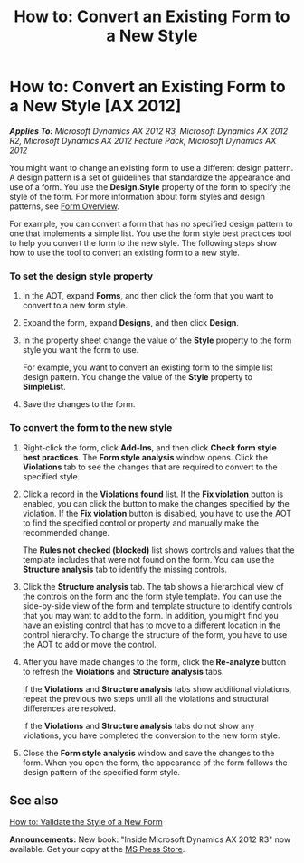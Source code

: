 ﻿---
title: 'How to: Convert an Existing Form to a New Style'
TOCTitle: 'How to: Convert an Existing Form to a New Style'
ms:assetid: 5fcab32f-f50b-4aca-a419-11095b5e1ac5
ms:mtpsurl: https://msdn.microsoft.com/en-us/library/Hh397317(v=AX.60)
ms:contentKeyID: 36929808
ms.date: 05/18/2015
mtps_version: v=AX.60
---

# How to: Convert an Existing Form to a New Style [AX 2012]


_**Applies To:** Microsoft Dynamics AX 2012 R3, Microsoft Dynamics AX 2012 R2, Microsoft Dynamics AX 2012 Feature Pack, Microsoft Dynamics AX 2012_

You might want to change an existing form to use a different design pattern. A design pattern is a set of guidelines that standardize the appearance and use of a form. You use the **Design.Style** property of the form to specify the style of the form. For more information about form styles and design patterns, see [Form Overview](form-overview.md).

For example, you can convert a form that has no specified design pattern to one that implements a simple list. You use the form style best practices tool to help you convert the form to the new style. The following steps show how to use the tool to convert an existing form to a new style.

### To set the design style property

1.  In the AOT, expand **Forms**, and then click the form that you want to convert to a new form style.

2.  Expand the form, expand **Designs**, and then click **Design**.

3.  In the property sheet change the value of the **Style** property to the form style you want the form to use.
    
    For example, you want to convert an existing form to the simple list design pattern. You change the value of the **Style** property to **SimpleList**.

4.  Save the changes to the form.

### To convert the form to the new style

1.  Right-click the form, click **Add-Ins**, and then click **Check form style best practices**. The **Form style analysis** window opens. Click the **Violations** tab to see the changes that are required to convert to the specified style.

2.  Click a record in the **Violations found** list. If the **Fix violation** button is enabled, you can click the button to make the changes specified by the violation. If the **Fix violation** button is disabled, you have to use the AOT to find the specified control or property and manually make the recommended change.
    
    The **Rules not checked (blocked)** list shows controls and values that the template includes that were not found on the form. You can use the **Structure analysis** tab to identify the missing controls.

3.  Click the **Structure analysis** tab. The tab shows a hierarchical view of the controls on the form and the form style template. You can use the side-by-side view of the form and template structure to identify controls that you may want to add to the form. In addition, you might find you have an existing control that has to move to a different location in the control hierarchy. To change the structure of the form, you have to use the AOT to add or move the control.

4.  After you have made changes to the form, click the **Re-analyze** button to refresh the **Violations** and **Structure analysis** tabs.
    
    If the **Violations** and **Structure analysis** tabs show additional violations, repeat the previous two steps until all the violations and structural differences are resolved.
    
    If the **Violations** and **Structure analysis** tabs do not show any violations, you have completed the conversion to the new form style.

5.  Close the **Form style analysis** window and save the changes to the form. When you open the form, the appearance of the form follows the design pattern of the specified form style.

## See also

[How to: Validate the Style of a New Form](how-to-validate-the-style-of-a-new-form.md)

  
**Announcements:** New book: "Inside Microsoft Dynamics AX 2012 R3" now available. Get your copy at the [MS Press Store](https://www.microsoftpressstore.com/store/inside-microsoft-dynamics-ax-2012-r3-9780735685109).

